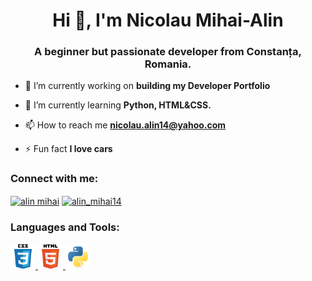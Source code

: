 <h1 align="center">Hi 👋, I'm Nicolau Mihai-Alin</h1>
<h3 align="center">A beginner but passionate developer from Constanța, Romania.</h3>

- 🔭 I’m currently working on **building my Developer Portfolio**

- 🌱 I’m currently learning **Python, HTML&CSS.**

- 📫 How to reach me **nicolau.alin14@yahoo.com**

- ⚡ Fun fact **I love cars**

<h3 align="left">Connect with me:</h3>
<p align="left">
<a href="https://fb.com/alin mihai" target="blank"><img align="center" src="https://raw.githubusercontent.com/rahuldkjain/github-profile-readme-generator/master/src/images/icons/Social/facebook.svg" alt="alin mihai" height="30" width="40" /></a>
<a href="https://instagram.com/alin_mihai14" target="blank"><img align="center" src="https://raw.githubusercontent.com/rahuldkjain/github-profile-readme-generator/master/src/images/icons/Social/instagram.svg" alt="alin_mihai14" height="30" width="40" /></a>
</p>

<h3 align="left">Languages and Tools:</h3>
<p align="left"> <a href="https://www.w3schools.com/css/" target="_blank" rel="noreferrer"> <img src="https://raw.githubusercontent.com/devicons/devicon/master/icons/css3/css3-original-wordmark.svg" alt="css3" width="40" height="40"/> </a> <a href="https://www.w3.org/html/" target="_blank" rel="noreferrer"> <img src="https://raw.githubusercontent.com/devicons/devicon/master/icons/html5/html5-original-wordmark.svg" alt="html5" width="40" height="40"/> </a> <a href="https://www.python.org" target="_blank" rel="noreferrer"> <img src="https://raw.githubusercontent.com/devicons/devicon/master/icons/python/python-original.svg" alt="python" width="40" height="40"/> </a> </p>
